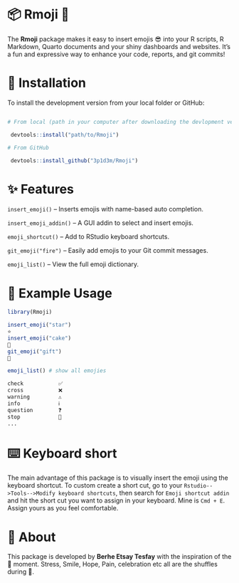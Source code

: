 
# 📦 Rmoji 🎉

The **Rmoji** package makes it easy to insert emojis 😎 into your R
scripts, R Markdown, Quarto documents and your shiny dashboards and
websites. It’s a fun and expressive way to enhance your code, reports,
and git commits!

# 🚀 Installation

To install the development version from your local folder or GitHub:

``` r

# From local (path in your computer after downloading the devlopment version)

 devtools::install("path/to/Rmoji") 

# From GitHub 

 devtools::install_github("3p1d3m/Rmoji")
```

# ✨ Features

`insert_emoji()` – Inserts emojis with name-based auto completion.

`insert_emoji_addin()` – A GUI addin to select and insert emojis.

`emoji_shortcut()` – Add to RStudio keyboard shortcuts.

`git_emoji("fire")` – Easily add emojis to your Git commit messages.

`emoji_list()` – View the full emoji dictionary.

# 🔧 Example Usage

``` r
library(Rmoji)

insert_emoji("star")
⭐
insert_emoji("cake")
🍰
git_emoji("gift")
🎁

emoji_list() # show all emojies

check           ✅
cross           ❌
warning         ⚠
info            ℹ
question        ❓
stop            🛑
...
```

# ⌨️ Keyboard short

The main advantage of this package is to visually insert the emoji using
the keyboard shortcut. To custom create a short cut, go to your
`Rstudio-->Tools-->Modify keyboard shortcuts`, then search for
`Emoji shortcut addin` and hit the short cut you want to assign in your
keyboard. Mine is `Cmd + E`. Assign yours as you feel comfortable.

# 🧠 About

This package is developed by **Berhe Etsay Tesfay** with the inspiration
of the 🤰 moment. Stress, Smile, Hope, Pain, celebration etc all are the
shuffles during 🤰.
